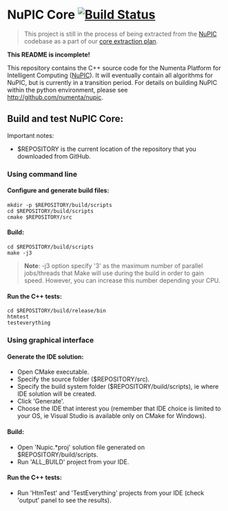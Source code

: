 # NuPIC Core [![Build Status](https://travis-ci.org/numenta/nupic.core.png?branch=master)](https://travis-ci.org/numenta/nupic.core)

> This project is still in the process of being extracted from the [NuPIC](http://github.com/numenta/nupic) codebase as a part of our [core extraction plan](https://github.com/numenta/nupic/wiki/nupic.core-Extraction-Plan). 

**This README is incomplete!**

This repository contains the C++ source code for the Numenta Platform for Intelligent Computing ([NuPIC](http://numenta.org/nupic.html)). It will eventually contain all algorithms for NuPIC, but is currently in a transition period. For details on building NuPIC within the python environment, please see http://github.com/numenta/nupic.

## Build and test NuPIC Core:

Important notes:
 * $REPOSITORY is the current location of the repository that you downloaded from GitHub.

### Using command line

#### Configure and generate build files:

    mkdir -p $REPOSITORY/build/scripts
    cd $REPOSITORY/build/scripts
    cmake $REPOSITORY/src

#### Build:

    cd $REPOSITORY/build/scripts
    make -j3
    
> **Note**: -j3 option specify '3' as the maximum number of parallel jobs/threads that Make will use during the build in order to gain speed. However, you can increase this number depending your CPU.

#### Run the C++ tests:

    cd $REPOSITORY/build/release/bin
    htmtest
    testeverything

### Using graphical interface

#### Generate the IDE solution:

 * Open CMake executable.
 * Specify the source folder ($REPOSITORY/src).
 * Specify the build system folder ($REPOSITORY/build/scripts), ie where IDE solution will be created.
 * Click 'Generate'.
 * Choose the IDE that interest you (remember that IDE choice is limited to your OS, ie Visual Studio is available only on CMake for Windows).

#### Build:

 * Open 'Nupic.*proj' solution file generated on $REPOSITORY/build/scripts.
 * Run 'ALL_BUILD' project from your IDE.

#### Run the C++ tests:

 * Run 'HtmTest' and 'TestEverything' projects from your IDE (check 'output' panel to see the results).
